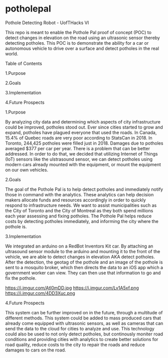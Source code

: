 # potholepal
Pothole Detecting Robot - UofTHacks VI

This repo is meant to enable the Pothole Pal proof of concept (POC) to detect changes in elevation on the road using an ultrasonic sensor thereby detecting potholes. This POC is to demonstrate the ability for a car or autonomous vehicle to drive over a surface and detect potholes in the real world. 

Table of Contents

1.Purpose

2.Goals

3.Implementation

4.Future Prospects


1.Purpose

By analyzing city data and determining which aspects of city infrastructure could be improved, potholes stood out. Ever since cities started to grow and expand, potholes have plagued everyone that used the roads. In Canada, 15.4% of Quebec roads are very poor according to StatsCan in 2018. In Toronto, 244,425 potholes were filled just in 2018. Damages due to potholes averaged $377 per car per year. There is a problem that can be better addressed. In order to do that, we decided that utilizing Internet of Things (IoT) sensors like the ulstrasound sensor, we can detect potholes using modern cars already mounted with the equipment, or mount the equipment on our own vehicles.

2.Goals

The goal of the Pothole Pal is to help detect potholes and immediately notify those in command with the analytics. These analytics can help decision makers allocate funds and resources accordingly in order to quickly respond to infrastructure needs. We want to assist municipalities such as the City of Toronto and the City of Montreal as they both spend millions each year assessing and fixing potholes. The Pothole Pal helps reduce costs by detecting potholes immediately, and informing the city where the pothole is. 

3.Implementation

We integrated an arduino on a RedBot Inventors Kit car. By attaching an ultrasound sensor module to the arduino and mounting it to the front of the vehicle, we are able to detect changes in elevation AKA detect potholes. After the detection, the geotag of the pothole and an image of the pothole is sent to a mosquito broker, which then directs the data to an iOS app which a government worker can view. They can then use that information to go and fix the pothole. 

https://i.imgur.com/AtI0mDD.jpg
https://i.imgur.com/Lv1A5xf.png
https://i.imgur.com/4DD3Xuc.png

4.Future Prospects

This system can be further improved on in the future, through a multitude of different methods. This system could be added to mass produced cars that already come equipped with ultrasonic sensors, as well as cameras that can send the data to the cloud for cities to analyze and use. This technology could also be used to not only detect potholes, but continously moniter road conditions and providing cities with analytics to create better solutions for road quality, reduce costs to the city to repair the roads and reduce damages to cars on the road.

